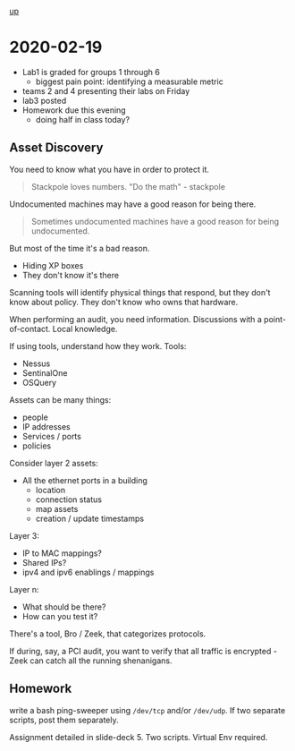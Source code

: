 [up](./index.md)

# 2020-02-19

- Lab1 is graded for groups 1 through 6
	- biggest pain point: identifying a measurable metric
- teams 2 and 4 presenting their labs on Friday
- lab3 posted
- Homework due this evening
	- doing half in class today?

## Asset Discovery

You need to know what you have in order to protect it.

> Stackpole loves numbers. "Do the math" - stackpole

Undocumented machines may have a good reason for being there.

> Sometimes undocumented machines have a good reason for being undocumented.

But most of the time it's a bad reason.

- Hiding XP boxes
- They don't know it's there

Scanning tools will identify physical things that respond, but they don't know about policy. They don't know who owns that hardware.

When performing an audit, you need information. Discussions with a point-of-contact. Local knowledge.

If using tools, understand how they work. Tools:

- Nessus
- SentinalOne
- OSQuery

Assets can be many things:

- people
- IP addresses
- Services / ports
- policies

Consider layer 2 assets:

- All the ethernet ports in a building
	- location
	- connection status
	- map assets
	- creation / update timestamps

Layer 3:

- IP to MAC mappings?
- Shared IPs?
- ipv4 and ipv6 enablings / mappings

Layer n:

- What should be there?
- How can you test it?

There's a tool, Bro / Zeek, that categorizes protocols.

If during, say, a PCI audit, you want to verify that all traffic is encrypted - Zeek can catch all the running shenanigans.

## Homework

write a bash ping-sweeper using `/dev/tcp` and/or `/dev/udp`. If two separate scripts, post them separately.

Assignment detailed in slide-deck 5. Two scripts. Virtual Env required.
